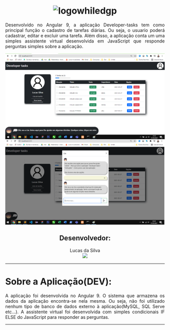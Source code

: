 <h1 align="center">
  <img alt="logowhiledgp" src="https://upload.wikimedia.org/wikipedia/commons/thumb/c/cf/Angular_full_color_logo.svg/250px-Angular_full_color_logo.svg.png" />
</h1>
<p align="justify">Desenvolvido no Angular 9, a aplicação Developer-tasks tem como principal função o cadastro de tarefas diárias. Ou seja, o usuario poderá cadastrar, editar e excluir uma tarefa. Além disso, a aplicação conta um uma simples assistente virtual desenvolvida em JavaScript que responde perguntas simples sobre a aplicação.</p>
<img alt="logowhiledgp" src="fotos/inicio.png" align="center"/>
<img alt="logowhiledgp" src="fotos/assistente.png" align="center"/>
<h2 align="center">Desenvolvedor:</h2>


<p align="center">Lucas da Silva<br><img src="https://img.shields.io/static/v1?label=Discente&message=UNILAB&color=green&style=<STYLE>&logo=<LOGO>"></p>

<hr>
<h1>Sobre a Aplicação(DEV):</h1>
<p align="justify">A aplicação foi desenvolvida no Angular 9. O sistema que armazena os dados da aplicação encontra-se nela mesma. Ou seja, não foi utilizado nenhum tipo de banco de dados externo à aplicação(MySQL, SQL Serve etc...). A assistente virtual foi desenvolvida com simples condicionais IF ELSE do JavaScript para responder as perguntas.</p>
<hr>
